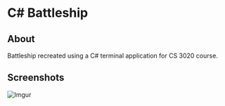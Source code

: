 # C# Battleship
## About
Battleship recreated using a C# terminal application for CS 3020 course.
## Screenshots
![Imgur](https://imgur.com/smJerOb.png)